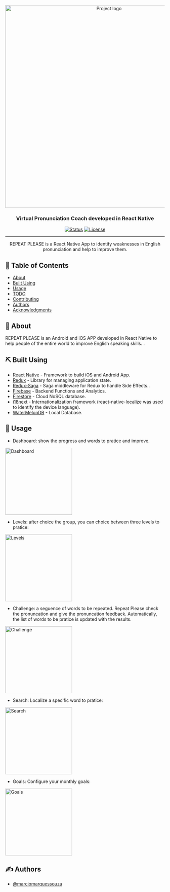<p align="center">
 <img width=640px src="https://i.imgur.com/41CMNb5.png" alt="Project logo"></a>
</p>

<h3 align="center">Virtual Pronunciation Coach developed in React Native</h3>

<div align="center">

[![Status](https://img.shields.io/badge/status-active-success.svg)]()
[![License](https://img.shields.io/badge/license-MIT-blue.svg)](/LICENSE)

</div>

---

<p align="center"> REPEAT PLEASE is a React Native App to identify weaknesses in English pronunciation and help to improve them.
    <br>
</p>

## 📝 Table of Contents

- [About](#about)
- [Built Using](#built_using)
- [Usage](#usage)
- [TODO](../TODO.md)
- [Contributing](../CONTRIBUTING.md)
- [Authors](#authors)
- [Acknowledgments](#acknowledgement)

## 🧐 About <a name = "about"></a>

REPEAT PLEASE is an Android and iOS APP developed in React Native to help people of the entire world to improve English speaking skills. .

## ⛏️ Built Using <a name = "built_using"></a>

- [React Native](https://reactnative.dev/) - Framework to build iOS and Android App.
- [Redux](https://reactnative.dev/) - Library for managing application state.
- [Redux-Saga](https://redux-saga.js.org/) - Saga middleware for Redux to handle Side Effects..
- [Firebase](https://firebase.google.com/) - Backend Functions and Analytics.
- [Firestore](https://firebase.google.com/docs/firestore) - Cloud NoSQL database.
- [i18next](https://www.i18next.com/) - Internationalization framework (react-native-localize was used to identify the device language).
- [WaterMelonDB](https://github.com/Nozbe/WatermelonDB) - Local Database.

## 🎈 Usage <a name="usage"></a>

- Dashboard: show the progress and words to pratice and improve.

<img width=211x src="https://i.imgur.com/viz7z1x.gif" alt="Dashboard"></a>

- Levels: after choice the group, you can choice between three levels to pratice:

<img width=211x src="https://i.imgur.com/2eIwWAh.png" alt="Levels"></a>

- Challenge: a seguence of words to be repeated. Repeat Please check the pronuncation and give the pronuncation feedback. Automatically, the list of words to be pratice is updated with the results.

<img width=211x src="https://i.imgur.com/oZHd701.png" alt="Challenge"></a>

- Search: Localize a specific word to pratice:

<img width=211x src="https://i.imgur.com/Vqh4Ga5.png" alt="Search"></a>

- Goals: Configure your monthly goals:

<img width=211x src="https://i.imgur.com/S8qmYuj.png" alt="Goals"></a>

## ✍️ Authors <a name = "authors"></a>

- [@marciomarquessouza](https://github.com/marciomarquessouza)
